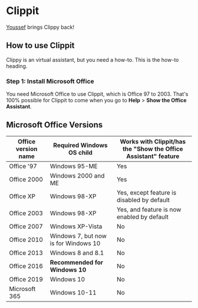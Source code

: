 # Clippit

[Youssef](https://github.com/yoyomonem) brings Clippy back!

## How to use Clippit

Clippy is an virtual assistant, but you need a how-to. This is the how-to heading.

### Step 1: Install Microsoft Office

You need Microsoft Office to use Clippit, which is Office 97 to 2003. That's 100% possible for Clippit to come when you go to __Help__ > __Show the Office Assistant__.

## Microsoft Office Versions
| Office version name | Required Windows OS child | Works with Clippit/has the "Show the Office Assistant" feature |
| ------------------- | ------------------------- | -------------------------------------------------------------- |
| Office '97 | Windows 95-ME | Yes
| Office 2000 | Windows 2000 and ME | Yes
| Office XP | Windows 98-XP | Yes, except feature is disabled by default
| Office 2003 | Windows 98-XP | Yes, and feature is now enabled by default
| Office 2007 | Windows XP-Vista | No
| Office 2010 | Windows 7, but now is for Windows 10 | No
| Office 2013 | Windows 8 and 8.1 | No
| Office 2016 | __Recommended for Windows 10__ | No
| Office 2019 | Windows 10 | No
| Microsoft 365 | Windows 10-11 | No
